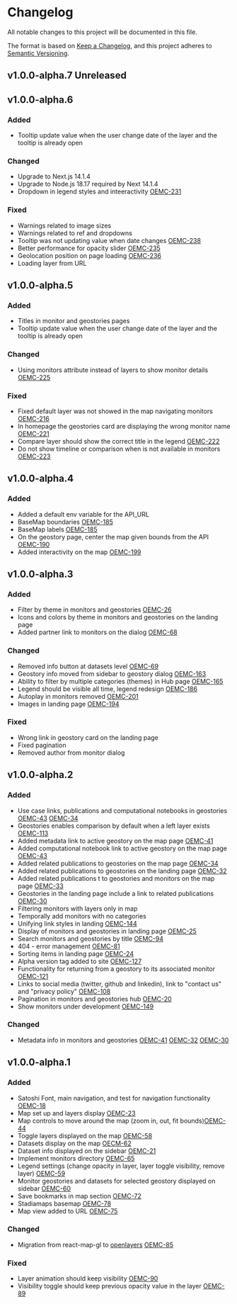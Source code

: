 # Changelog

All notable changes to this project will be documented in this file.

The format is based on [Keep a Changelog](https://keepachangelog.com/en/1.0.0/),
and this project adheres to [Semantic Versioning](https://semver.org/spec/v2.0.0.html).

## v1.0.0-alpha.7 Unreleased

## v1.0.0-alpha.6

### Added
- Tooltip update value when the user change date of the layer and the tooltip is already open

### Changed
- Upgrade to Next.js 14.1.4
- Upgrade to Node.js 18.17 required by Next 14.1.4
- Dropdown in legend styles and inteeractivity [OEMC-231](https://vizzuality.atlassian.net/browse/OEMC-231)

### Fixed
- Warnings related to image sizes
- Warnings related to ref and dropdowns
- Tooltip was not updating value when date changes [OEMC-238](https://vizzuality.atlassian.net/browse/OEMC-238)
- Better performance for opacity slider [OEMC-235](https://vizzuality.atlassian.net/browse/OEMC-235)
- Geolocation position on page loading [OEMC-236](https://vizzuality.atlassian.net/browse/OEMC-236)
- Loading layer from URL

## v1.0.0-alpha.5

### Added
- Titles in monitor and geostories pages
- Tooltip update value when the user change date of the layer and the tooltip is already open

### Changed
- Using monitors attribute instead of layers to show monitor details [OEMC-225](https://vizzuality.atlassian.net/browse/OEMC-225)

### Fixed
- Fixed default layer was not showed in the map navigating monitors [OEMC-216](https://vizzuality.atlassian.net/browse/OEMC-216)
- In homepage the geostories card are displaying the wrong monitor name [OEMC-221](https://vizzuality.atlassian.net/browse/OEMC-221)
- Compare layer should show the correct title in the legend [OEMC-222](https://vizzuality.atlassian.net/browse/OEMC-222)
- Do not show timeline or comparison when is not available in monitors [OEMC-223](https://vizzuality.atlassian.net/browse/OEMC-223)

## v1.0.0-alpha.4

### Added
- Added a default env variable for the API_URL
- BaseMap boundaries [OEMC-185](https://vizzuality.atlassian.net/browse/OEMC-185)
- BaseMap labels [OEMC-185](https://vizzuality.atlassian.net/browse/OEMC-185)
- On the geostory page, center the map given bounds from the API [OEMC-190](https://vizzuality.atlassian.net/browse/OEMC-190)
- Added interactivity on the map [OEMC-199](https://vizzuality.atlassian.net/browse/OEMC-199)

## v1.0.0-alpha.3

### Added
- Filter by theme in monitors and geostories [OEMC-26](https://vizzuality.atlassian.net/browse/OEMC-26)
- Icons and colors by theme in monitors and geostories on the landing page
- Added partner link to monitors on the dialog [OEMC-68](https://vizzuality.atlassian.net/browse/OEMC-68)

### Changed
- Removed info button at datasets level [OEMC-69](https://vizzuality.atlassian.net/browse/OEMC-69)
- Geostory info moved from sidebar to geostory dialog [OEMC-163](https://vizzuality.atlassian.net/browse/OEMC-163)
- Ability to filter by multiple categories (themes) in Hub page [OEMC-165](https://vizzuality.atlassian.net/browse/OEMC-165)
- Legend should be visible all time, legend redesign [OEMC-186](https://vizzuality.atlassian.net/browse/OEMC-186)
- Autoplay in monitors removed [OEMC-201](https://vizzuality.atlassian.net/browse/OEMC-201)
- Images in landing page [OEMC-194](https://vizzuality.atlassian.net/browse/OEMC-194)

### Fixed
- Wrong link in geostory card on the landing page
- Fixed pagination
- Removed author from monitor dialog

## v1.0.0-alpha.2

### Added
- Use case links, publications and computational notebooks in geostories [OEMC-43](https://vizzuality.atlassian.net/browse/OEMC-43) [OEMC-34](https://vizzuality.atlassian.net/browse/OEMC-34)
- Geostories enables comparison by default when a left layer exists [OEMC-113](https://vizzuality.atlassian.net/browse/OEMC-113)
- Added metadata link to active geostory on the map page [OEMC-41](https://vizzuality.atlassian.net/browse/OEMC-41)
- Added computational notebook link to active geostory on the map page [OEMC-43](https://vizzuality.atlassian.net/browse/OEMC-43)
- Added related publications to geostories on the map page [OEMC-34](https://vizzuality.atlassian.net/browse/OEMC-34)
- Added related publications to geostories on the landing page [OEMC-32](https://vizzuality.atlassian.net/browse/OEMC-32)
- Added related publications t to geostories and monitors on the map page [OEMC-33](https://vizzuality.atlassian.net/browse/OEMC-33)
- Geostories in the landing page include a link to related publications [OEMC-30](https://vizzuality.atlassian.net/browse/OEMC-30)
- Filtering monitors with layers only in map
- Temporally add monitors with no categories
- Unifying link styles in landing [OEMC-144](https://vizzuality.atlassian.net/browse/OEMC-144)
- Display of monitors and geostories in landing page [OEMC-25](https://vizzuality.atlassian.net/browse/OEMC-25)
- Search monitors and geostories by title [OEMC-94](https://vizzuality.atlassian.net/browse/OEMC-94)
- 404 - error management [OEMC-81](https://vizzuality.atlassian.net/browse/OEMC-81)
- Sorting items in landing page [OEMC-24](https://vizzuality.atlassian.net/browse/OEMC-24)
- Alpha version tag added to site [OEMC-127](https://vizzuality.atlassian.net/browse/OEMC-127)
- Functionality for returning from a geostory to its associated monitor [OEMC-121](https://vizzuality.atlassian.net/browse/OEMC-121)
- Links to social media (twitter, github and linkedin), link to "contact us" and "privacy policy" [OEMC-108](https://vizzuality.atlassian.net/browse/OEMC-108)
- Pagination in monitors and geostories hub [OEMC-20](https://vizzuality.atlassian.net/browse/OEMC-133)
- Show monitors under development [OEMC-149](https://vizzuality.atlassian.net/browse/OEMC-149)

### Changed
- Metadata info in monitors and geostories [OEMC-41](https://vizzuality.atlassian.net/browse/OEMC-41) [OEMC-32](https://vizzuality.atlassian.net/browse/OEMC-32) [OEMC-30](https://vizzuality.atlassian.net/browse/OEMC-30)

## v1.0.0-alpha.1

### Added
- Satoshi Font, main navigation, and test for navigation functionality [OEMC-18](https://vizzuality.atlassian.net/browse/OEMC-18)
- Map set up and layers display [OEMC-23](https://vizzuality.atlassian.net/browse/OEMC-23)
- Map controls to move around the map (zoom in, out, fit bounds)[OEMC-44](https://vizzuality.atlassian.net/browse/OEMC-44)
- Toggle layers displayed on the map [OEMC-58](https://vizzuality.atlassian.net/browse/OEMC-58)
- Datasets display on the map [OECM-62](https://vizzuality.atlassian.net/browse/OEMC-62)
- Dataset info displayed on the sidebar [OEMC-21](https://vizzuality.atlassian.net/browse/OEMC-21)
- Implement monitors directory [OEMC-65](https://vizzuality.atlassian.net/browse/OEMC-65)
- Legend settings (change opacity in layer, layer toggle visibility, remove layer) [OEMC-59](https://vizzuality.atlassian.net/browse/OEMC-59)
- Monitor geostories and datasets for selected geostory displayed on sidebar [OEMC-60](https://vizzuality.atlassian.net/browse/OEMC-60)
- Save bookmarks in map section [OEMC-72](https://vizzuality.atlassian.net/browse/OEMC-72)
- Stadiamaps basemap [OEMC-78](https://vizzuality.atlassian.net/browse/OEMC-78)
- Map view added to URL [OEMC-75](https://vizzuality.atlassian.net/browse/OEMC-75)


### Changed
- Migration from react-map-gl to [openlayers](https://openlayers.org/) [OEMC-85](https://vizzuality.atlassian.net/browse/OEMC-85)


### Fixed
- Layer animation should keep visibility [OEMC-90](https://vizzuality.atlassian.net/browse/OEMC-90)
- Visibility toggle should keep previous opacity value in the layer [OEMC-89](https://vizzuality.atlassian.net/browse/OEMC-89)
